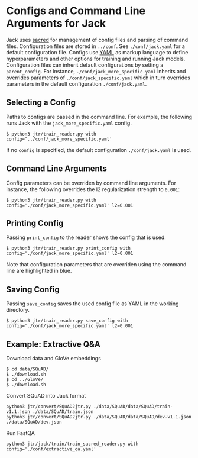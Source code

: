 # Configs and Command Line Arguments for Jack
Jack uses [sacred](http://sacred.readthedocs.io/en/latest/) for management of config files and parsing of command files.
Configuration files are stored in `../conf`.
See `./conf/jack.yaml` for a default configuration file.
Configs use [YAML](http://www.yaml.org/start.html) as markup language to define hyperparameters and other options for training and running Jack models.
Configuration files can inherit default configurations by setting a `parent_config`.
For instance, `./conf/jack_more_specific.yaml` inherits and overrides parameters of `./conf/jack_specific.yaml` which in turn overrides parameters in the default configuration `./conf/jack.yaml`.

## Selecting a Config
Paths to configs are passed in the command line. For example, the following runs Jack with the `jack_more_specific.yaml` config.
```shell
$ python3 jtr/train_reader.py with config=‘../conf/jack_more_specific.yaml'
```
If no `config` is specified, the default configuration `./conf/jack.yaml` is used.

## Command Line Arguments
Config parameters can be overriden by command line arguments. For instance, the following overrides the l2 regularization strength to `0.001`:
```shell
$ python3 jtr/train_reader.py with config='./conf/jack_more_specific.yaml' l2=0.001
```

## Printing Config
Passing `print_config` to the reader shows the config that is used.
```shell
$ python3 jtr/train_reader.py print_config with config='./conf/jack_more_specific.yaml' l2=0.001
```
Note that configuration parameters that are overriden using the command line are highlighted in blue.

## Saving Config
Passing `save_config` saves the used config file as YAML in the working directory.
```shell
$ python3 jtr/train_reader.py save_config with config='./conf/jack_more_specific.yaml' l2=0.001
```

## Example: Extractive Q&A
Download data and GloVe embeddings
```shell
$ cd data/SQuAD/
$ ./download.sh
$ cd ../GloVe/
$ ./download.sh
```

Convert SQuAD into Jack format
```shell
python3 jtr/convert/SQuAD2jtr.py ./data/SQuAD/data/SQuAD/train-v1.1.json ./data/SQuAD/train.json
python3 jtr/convert/SQuAD2jtr.py ./data/SQuAD/data/SQuAD/dev-v1.1.json ./data/SQuAD/dev.json
```

Run FastQA
```shell
python3 jtr/jack/train/train_sacred_reader.py with config='./conf/extractive_qa.yaml'
```